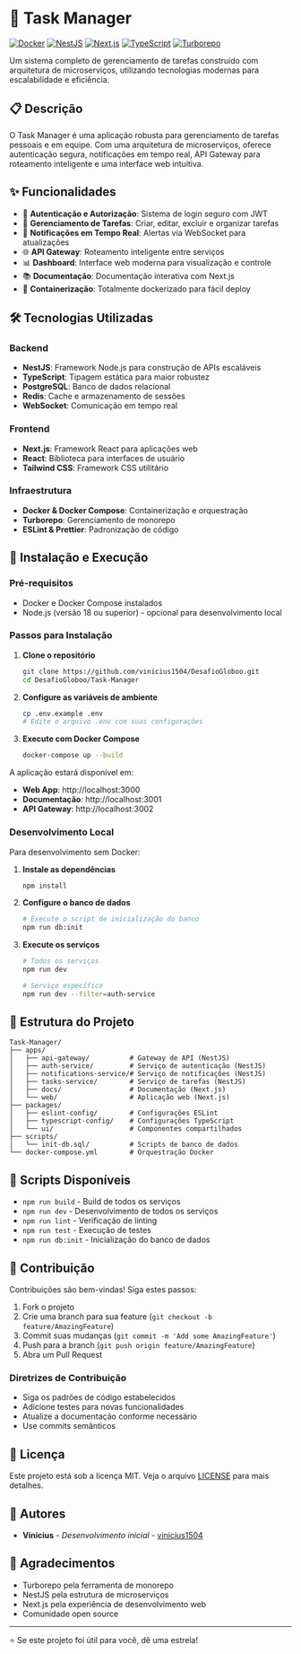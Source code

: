 # 🚀 Task Manager

[![Docker](https://img.shields.io/badge/Docker-2496ED?style=for-the-badge&logo=docker&logoColor=white)](https://www.docker.com/)
[![NestJS](https://img.shields.io/badge/NestJS-E0234E?style=for-the-badge&logo=nestjs&logoColor=white)](https://nestjs.com/)
[![Next.js](https://img.shields.io/badge/Next.js-000000?style=for-the-badge&logo=next.js&logoColor=white)](https://nextjs.org/)
[![TypeScript](https://img.shields.io/badge/TypeScript-007ACC?style=for-the-badge&logo=typescript&logoColor=white)](https://www.typescriptlang.org/)
[![Turborepo](https://img.shields.io/badge/Turborepo-000000?style=for-the-badge&logo=turborepo&logoColor=white)](https://turborepo.org/)

Um sistema completo de gerenciamento de tarefas construído com arquitetura de microserviços, utilizando tecnologias modernas para escalabilidade e eficiência.

## 📋 Descrição

O Task Manager é uma aplicação robusta para gerenciamento de tarefas pessoais e em equipe. Com uma arquitetura de microserviços, oferece autenticação segura, notificações em tempo real, API Gateway para roteamento inteligente e uma interface web intuitiva.

## ✨ Funcionalidades

- 🔐 **Autenticação e Autorização**: Sistema de login seguro com JWT
- 📝 **Gerenciamento de Tarefas**: Criar, editar, excluir e organizar tarefas
- 🔔 **Notificações em Tempo Real**: Alertas via WebSocket para atualizações
- 🌐 **API Gateway**: Roteamento inteligente entre serviços
- 📊 **Dashboard**: Interface web moderna para visualização e controle
- 📚 **Documentação**: Documentação interativa com Next.js
- 🐳 **Containerização**: Totalmente dockerizado para fácil deploy

## 🛠️ Tecnologias Utilizadas

### Backend
- **NestJS**: Framework Node.js para construção de APIs escaláveis
- **TypeScript**: Tipagem estática para maior robustez
- **PostgreSQL**: Banco de dados relacional
- **Redis**: Cache e armazenamento de sessões
- **WebSocket**: Comunicação em tempo real

### Frontend
- **Next.js**: Framework React para aplicações web
- **React**: Biblioteca para interfaces de usuário
- **Tailwind CSS**: Framework CSS utilitário

### Infraestrutura
- **Docker & Docker Compose**: Containerização e orquestração
- **Turborepo**: Gerenciamento de monorepo
- **ESLint & Prettier**: Padronização de código

## 🚀 Instalação e Execução

### Pré-requisitos
- Docker e Docker Compose instalados
- Node.js (versão 18 ou superior) - opcional para desenvolvimento local

### Passos para Instalação

1. **Clone o repositório**
   ```bash
   git clone https://github.com/vinicius1504/DesafioGloboo.git
   cd DesafioGloboo/Task-Manager
   ```

2. **Configure as variáveis de ambiente**
   ```bash
   cp .env.example .env
   # Edite o arquivo .env com suas configurações
   ```

3. **Execute com Docker Compose**
   ```bash
   docker-compose up --build
   ```

A aplicação estará disponível em:
- **Web App**: http://localhost:3000
- **Documentação**: http://localhost:3001
- **API Gateway**: http://localhost:3002

### Desenvolvimento Local

Para desenvolvimento sem Docker:

1. **Instale as dependências**
   ```bash
   npm install
   ```

2. **Configure o banco de dados**
   ```bash
   # Execute o script de inicialização do banco
   npm run db:init
   ```

3. **Execute os serviços**
   ```bash
   # Todos os serviços
   npm run dev

   # Serviço específico
   npm run dev --filter=auth-service
   ```

## 📁 Estrutura do Projeto

```
Task-Manager/
├── apps/
│   ├── api-gateway/          # Gateway de API (NestJS)
│   ├── auth-service/         # Serviço de autenticação (NestJS)
│   ├── notifications-service/# Serviço de notificações (NestJS)
│   ├── tasks-service/        # Serviço de tarefas (NestJS)
│   ├── docs/                 # Documentação (Next.js)
│   └── web/                  # Aplicação web (Next.js)
├── packages/
│   ├── eslint-config/        # Configurações ESLint
│   ├── typescript-config/    # Configurações TypeScript
│   └── ui/                   # Componentes compartilhados
├── scripts/
│   └── init-db.sql/          # Scripts de banco de dados
└── docker-compose.yml        # Orquestração Docker
```

## 🔧 Scripts Disponíveis

- `npm run build` - Build de todos os serviços
- `npm run dev` - Desenvolvimento de todos os serviços
- `npm run lint` - Verificação de linting
- `npm run test` - Execução de testes
- `npm run db:init` - Inicialização do banco de dados

## 🤝 Contribuição

Contribuições são bem-vindas! Siga estes passos:

1. Fork o projeto
2. Crie uma branch para sua feature (`git checkout -b feature/AmazingFeature`)
3. Commit suas mudanças (`git commit -m 'Add some AmazingFeature'`)
4. Push para a branch (`git push origin feature/AmazingFeature`)
5. Abra um Pull Request

### Diretrizes de Contribuição
- Siga os padrões de código estabelecidos
- Adicione testes para novas funcionalidades
- Atualize a documentação conforme necessário
- Use commits semânticos

## 📄 Licença

Este projeto está sob a licença MIT. Veja o arquivo [LICENSE](LICENSE) para mais detalhes.

## 👥 Autores

- **Vinicius** - *Desenvolvimento inicial* - [vinicius1504](https://github.com/vinicius1504)

## 🙏 Agradecimentos

- Turborepo pela ferramenta de monorepo
- NestJS pela estrutura de microserviços
- Next.js pela experiência de desenvolvimento web
- Comunidade open source

---

⭐ Se este projeto foi útil para você, dê uma estrela!
